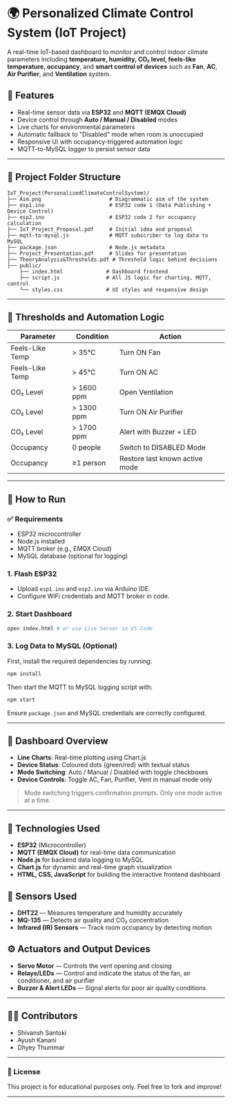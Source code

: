 # 🌍 Personalized Climate Control System (IoT Project)

A real-time IoT-based dashboard to monitor and control indoor climate parameters including **temperature, humidity, CO₂ level, feels-like temperature, occupancy**, and **smart control of devices** such as **Fan**, **AC**, **Air Purifier**, and **Ventilation** system.

## 🌟 Features

* Real-time sensor data via **ESP32** and **MQTT (EMQX Cloud)**
* Device control through **Auto / Manual / Disabled** modes
* Live charts for environmental parameters
* Automatic fallback to "Disabled" mode when room is unoccupied
* Responsive UI with occupancy-triggered automation logic
* MQTT-to-MySQL logger to persist sensor data

---

## 🚀 Project Folder Structure

```
IoT_Project(PersonalizedClimateControlSystem)/
├── Aim.png                      # Diagrammatic aim of the system
├── esp1.ino                     # ESP32 code 1 (Data Publishing + Device Control)
├── esp2.ino                     # ESP32 code 2 for occupancy calculation
├── IoT_Project_Proposal.pdf     # Initial idea and proposal
├── mqtt-to-mysql.js             # MQTT subscriber to log data to MySQL
├── package.json                 # Node.js metadata
├── Project_Presentation.pdf     # Slides for presentation
├── TheoryAnalysis&Thresholds.pdf # Threshold logic behind decisions
├── public/
    ├── index.html              # Dashboard frontend
    ├── script.js               # All JS logic for charting, MQTT, control
    └── styles.css              # UI styles and responsive design
```

---

## 🧰 Thresholds and Automation Logic

| Parameter       | Condition  | Action                         |
| --------------- | ---------- | ------------------------------ |
| Feels-Like Temp | > 35°C     | Turn ON Fan                    |
| Feels-Like Temp | > 45°C     | Turn ON AC                     |
| CO₂ Level       | > 1600 ppm | Open Ventilation               |
| CO₂ Level       | > 1300 ppm | Turn ON Air Purifier           |
| CO₂ Level       | > 1700 ppm | Alert with Buzzer + LED        |
| Occupancy       | 0 people   | Switch to DISABLED Mode        |
| Occupancy       | ≥1 person  | Restore last known active mode |

---

## 🔧 How to Run

### ✅ Requirements

* ESP32 microcontroller
* Node.js installed
* MQTT broker (e.g., EMQX Cloud)
* MySQL database (optional for logging)

### 1. Flash ESP32

* Upload `esp1.ino` and `esp2.ino` via Arduino IDE.
* Configure WiFi credentials and MQTT broker in code.

### 2. Start Dashboard

```bash
open index.html # or use Live Server in VS Code
```

### 3. Log Data to MySQL (Optional)

First, install the required dependencies by running:

```bash
npm install
```

Then start the MQTT to MySQL logging script with:
```bash
npm start
```

Ensure `package.json` and MySQL credentials are correctly configured.

---

## 🎨 Dashboard Overview

* **Line Charts**: Real-time plotting using Chart.js
* **Device Status**: Coloured dots (green/red) with textual status
* **Mode Switching**: Auto / Manual / Disabled with toggle checkboxes
* **Device Controls**: Toggle AC, Fan, Purifier, Vent in manual mode only

> Mode switching triggers confirmation prompts. Only one mode active at a time.

---

## 🚀 Technologies Used

- **ESP32** (Microcontroller)  
- **MQTT (EMQX Cloud)** for real-time data communication  
- **Node.js** for backend data logging to MySQL  
- **Chart.js** for dynamic and real-time graph visualization  
- **HTML, CSS, JavaScript** for building the interactive frontend dashboard  

## 🔧 Sensors Used

- **DHT22** — Measures temperature and humidity accurately  
- **MQ-135** — Detects air quality and CO₂ concentration  
- **Infrared (IR) Sensors** — Track room occupancy by detecting motion  

## ⚙️ Actuators and Output Devices

- **Servo Motor** — Controls the vent opening and closing  
- **Relays/LEDs** — Control and indicate the status of the fan, air conditioner, and air purifier  
- **Buzzer & Alert LEDs** — Signal alerts for poor air quality conditions

---

## 👨‍💼 Contributors

* Shivansh Santoki
* Ayush Kanani
* Dhyey Thummar

---

### 📄 License

This project is for educational purposes only. Feel free to fork and improve!

---
